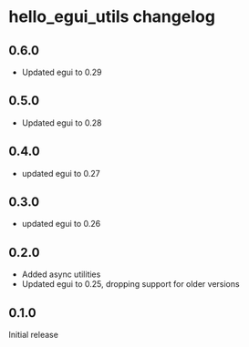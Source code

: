 # hello_egui_utils changelog

## 0.6.0

- Updated egui to 0.29

## 0.5.0

- Updated egui to 0.28

## 0.4.0

- updated egui to 0.27

## 0.3.0

- updated egui to 0.26

## 0.2.0

- Added async utilities
- Updated egui to 0.25, dropping support for older versions

## 0.1.0

Initial release
